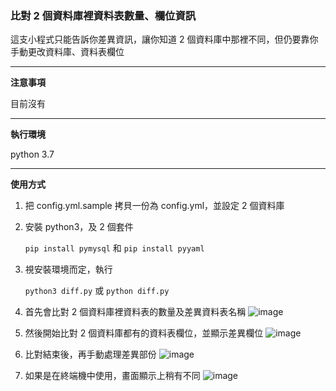 ### 比對 2 個資料庫裡資料表數量、欄位資訊

這支小程式只能告訴你差異資訊，讓你知道 2 個資料庫中那裡不同，但仍要靠你手動更改資料庫、資料表欄位

---

**注意事項**

目前沒有

---

**執行環境**

python 3.7

---

**使用方式**

1. 把 config.yml.sample 拷貝一份為 config.yml，並設定 2 個資料庫

2. 安裝 python3，及 2 個套件
 
   `pip install pymysql` 和 `pip install pyyaml`

3. 視安裝環境而定，執行

   `python3 diff.py` 或 `python diff.py` 

4. 首先會比對 2 個資料庫裡資料表的數量及差異資料表名稱 
   ![image](https://drive.google.com/uc?export=view&id=15YrRRPW8ojR_ArXp55_Rmw_OQTwtEYoT)

5. 然後開始比對 2 個資料庫都有的資料表欄位，並顯示差異欄位 
   ![image](https://drive.google.com/uc?export=view&id=1fAPfpZcAlONMoqX3GqQEfesMMefkvjR1)

6. 比對結束後，再手動處理差異部份
   ![image](https://drive.google.com/uc?export=view&id=1l8iG6FiToRC48-ApqowHW31TSsCmVvNN)

7. 如果是在終端機中使用，畫面顯示上稍有不同 
   ![image](https://drive.google.com/uc?export=view&id=1f55caVLpnR9dp-lKZd3tU9XYH1OdbyY6)

